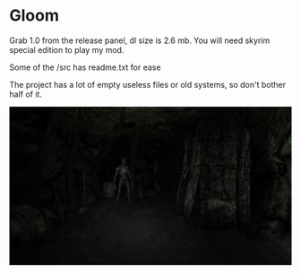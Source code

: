 # Gloom

Grab 1.0 from the release panel, dl size is 2.6 mb. You will need skyrim special edition to play my mod.

Some of the /src has readme.txt for ease

The project has a lot of empty useless files or old systems, so don't bother half of it.

![preview](dark-sse_k3N7K33sa8.jpg)
